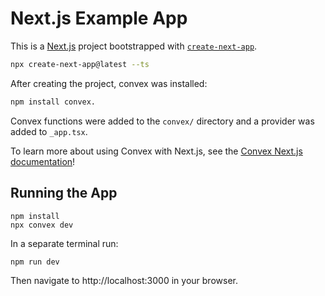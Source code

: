 # Next.js Example App

This is a [Next.js](https://nextjs.org/) project bootstrapped with
[`create-next-app`](https://github.com/vercel/next.js/tree/canary/packages/create-next-app).

```bash
npx create-next-app@latest --ts
```

After creating the project, convex was installed:

```bash
npm install convex.
```

Convex functions were added to the `convex/` directory and a provider was added
to `_app.tsx`.

To learn more about using Convex with Next.js, see the
[Convex Next.js documentation](https://docs.convex.dev/using/integrations/nextjs)!

## Running the App

```
npm install
npx convex dev
```

In a separate terminal run:

```
npm run dev
```

Then navigate to http://localhost:3000 in your browser.
